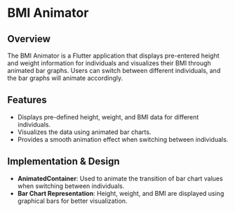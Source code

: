 # BMI Animator

## Overview
The BMI Animator is a Flutter application that displays pre-entered height and weight information for individuals and visualizes their BMI through animated bar graphs. Users can switch between different individuals, and the bar graphs will animate accordingly.

## Features
- Displays pre-defined height, weight, and BMI data for different individuals.
- Visualizes the data using animated bar charts.
- Provides a smooth animation effect when switching between individuals.

## Implementation & Design
- **AnimatedContainer**: Used to animate the transition of bar chart values when switching between individuals.
- **Bar Chart Representation**: Height, weight, and BMI are displayed using graphical bars for better visualization.